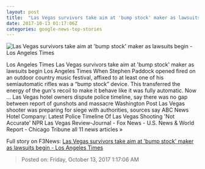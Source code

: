 ```yaml
---
layout: post
title:  "Las Vegas survivors take aim at 'bump stock' maker as lawsuits begin - Los Angeles Times"
date: 2017-10-13 01:17:06Z
categories: google-news-top-stories
---
```


![Las Vegas survivors take aim at 'bump stock' maker as lawsuits begin - Los Angeles Times](http://www.trbimg.com/img-59e015a9/turbine/la-na-las-vegas-lawsuits-20171012)

Los Angeles Times Las Vegas survivors take aim at 'bump stock' maker as lawsuits begin Los Angeles Times When Stephen Paddock opened fired on an outdoor country music festival, affixed to at least one of his semiautomatic rifles was a “bump stock” device. This transferred the energy of the gun's recoil to make it behave like it was fully automatic. Now ... Las Vegas hotel owners dispute police timeline, say there was no gap between report of gunshots and massacre Washington Post Las Vegas shooter was preparing for siege with authorities, sources say ABC News Hotel Company: Latest Police Timeline Of Las Vegas Shooting 'Not Accurate' NPR Las Vegas Review-Journal - Fox News - U.S. News & World Report - Chicago Tribune all 11 news articles »


Full story on F3News: [Las Vegas survivors take aim at 'bump stock' maker as lawsuits begin - Los Angeles Times](http://www.f3nws.com/n/tNKrAF)

> Posted on: Friday, October 13, 2017 1:17:06 AM
